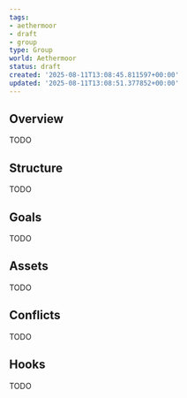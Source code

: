 ```yaml
---
tags:
- aethermoor
- draft
- group
type: Group
world: Aethermoor
status: draft
created: '2025-08-11T13:08:45.811597+00:00'
updated: '2025-08-11T13:08:51.377852+00:00'
---
```



## Overview

TODO
## Structure

TODO
## Goals

TODO
## Assets

TODO
## Conflicts

TODO
## Hooks

TODO
